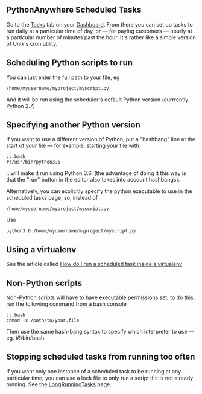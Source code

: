 
<!--
.. title: Scheduled tasks
.. slug: ScheduledTasks
.. date: 2015-05-13 14:35:28 UTC+01:00
.. tags:
.. category:
.. link:
.. description:
.. type: text
-->



## PythonAnywhere Scheduled Tasks


Go to the [Tasks](https://www.pythonanywhere.com/tasks_tab/) tab on your
[Dashboard](https://www.pythonanywhere.com/dashboard/). From there you can set
up tasks to run daily at a particular time of day, or — for paying customers —
hourly at a particular number of minutes past the hour. It's rather like a
simple version of Unix's cron utility.


## Scheduling Python scripts to run 

You can just enter the full path to your file, eg

```
/home/myusername/myproject/myscript.py
```

And it will be run using the scheduler's default Python version (currrently Python 2.7)


## Specifying another Python version

If you want to use a different version of Python, put a "hashbang" line at the
start of your file — for example, starting your file with:

    :::bash
    #!/usr/bin/python3.6

...will make it run using Python 3.6.  (the advantage of
doing it this way is that the "run" button in the editor
also takes into account hashbangs).


Alternatively, you can explicitly specify the python executable to use in the scheduled tasks page, so, instead of


```
/home/myusername/myproject/myscript.py
```

Use


```
python3.6 /home/myusername/myproject/myscript.py
```



## Using a virtualenv

See the article called [How do I run a scheduled task inside a virtualenv](/pages/VirtualEnvInScheduledTasks)



## Non-Python scripts

Non-Python scripts will have to have executable permissions set; to do this, run the following
command from a bash console

    :::bash
    chmod +x /path/to/your.file

Then use the same hash-bang syntax to specify which interpreter to 
use — eg. #!/bin/bash. 



## Stopping scheduled tasks from running too often

If you want only one instance of a scheduled task to be running at any
particular time, you can use a lock file to only run a script if it is not
already running. See the [LongRunningTasks](/pages/LongRunningTasks) page.

